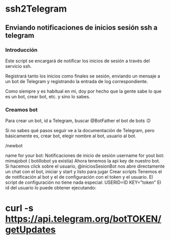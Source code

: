 # ssh2Telegram
## Enviando notificaciones de inicios sesión ssh a telegram
### Introducción
Este script se encargará de notificar los inicios de sesión a través del servicio ssh. <p>
Registrará tanto los inicios como finales se sesión, enviando un mensaje a un bot de Telegram y registrando la entrada de log correspondiente.<p>
Como siempre y es habitual en mi, doy por hecho que la gente sabe lo que es un bot, crear bot, etc. y sino lo sabes.<p>
### Creamos bot
Para crear un bot, id a Telegram, buscar @BotFather el bot de bots :D<p>
Si no sabes qué pasos seguir ve a la documentación de Telegram, pero básicamente es, crear bot, elegir nombre al bot, usuario al bot.<p>
/newbot<p>
name for your bot: Notificaciones de inicio de sesión
username for yout bot: mimajobot ( botillobot ya existía)
Ahora tenemos la api key de nuestro bot. Si hacemos click sobre el usuario, @iniciosSesionBot nos abre directamente un chat con el bot, iniciar y start y listo para jugar
Crear scripts
Tenemos el de notificación al bot y el de configuración con el token y el usuario.
El script de configuración no tiene nada especial:
USERID=ID
KEY="token"
El id del usuario lo puede obtener ejecutando:
# curl -s https://api.telegram.org/botTOKEN/getUpdates

